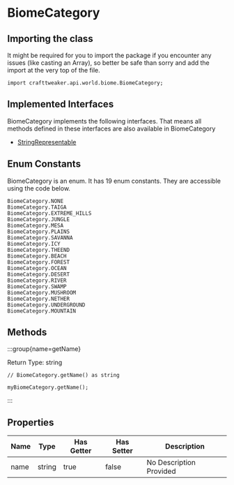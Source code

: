 # BiomeCategory

## Importing the class

It might be required for you to import the package if you encounter any issues (like casting an Array), so better be safe than sorry and add the import at the very top of the file.
```zenscript
import crafttweaker.api.world.biome.BiomeCategory;
```


## Implemented Interfaces
BiomeCategory implements the following interfaces. That means all methods defined in these interfaces are also available in BiomeCategory

- [StringRepresentable](/vanilla/api/util/StringRepresentable)

## Enum Constants

BiomeCategory is an enum. It has 19 enum constants. They are accessible using the code below.

```zenscript
BiomeCategory.NONE
BiomeCategory.TAIGA
BiomeCategory.EXTREME_HILLS
BiomeCategory.JUNGLE
BiomeCategory.MESA
BiomeCategory.PLAINS
BiomeCategory.SAVANNA
BiomeCategory.ICY
BiomeCategory.THEEND
BiomeCategory.BEACH
BiomeCategory.FOREST
BiomeCategory.OCEAN
BiomeCategory.DESERT
BiomeCategory.RIVER
BiomeCategory.SWAMP
BiomeCategory.MUSHROOM
BiomeCategory.NETHER
BiomeCategory.UNDERGROUND
BiomeCategory.MOUNTAIN
```
## Methods

:::group{name=getName}

Return Type: string

```zenscript
// BiomeCategory.getName() as string

myBiomeCategory.getName();
```

:::


## Properties

| Name | Type | Has Getter | Has Setter | Description |
|------|------|------------|------------|-------------|
| name | string | true | false | No Description Provided |

